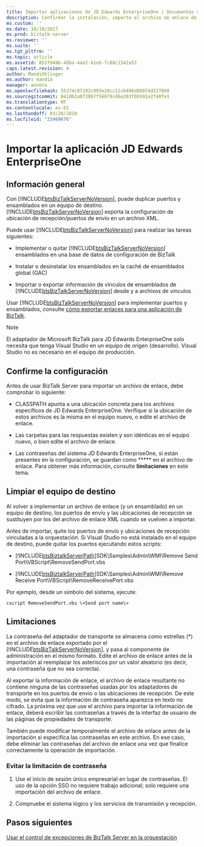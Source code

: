 ```yaml
---
title: Importar aplicaciones de JD Edwards EnterpriseOne | Documentos de Microsoft
description: Confirmar la instalación, importe el archivo de enlace de la aplicación y revisar las limitaciones del adaptador de JD Edwards EnterpriseOne en BizTalk
ms.custom: ''
ms.date: 10/18/2017
ms.prod: biztalk-server
ms.reviewer: ''
ms.suite: ''
ms.tgt_pltfrm: ''
ms.topic: article
ms.assetid: 852f948b-48ba-4ae2-b1eb-7c88c1542a52
caps.latest.revision: 4
author: MandiOhlinger
ms.author: mandia
manager: anneta
ms.openlocfilehash: 55374c87192c993e26cc11cb496d89074d527868
ms.sourcegitcommit: 8418b1a8f38b7f56979cd6e203f0b591e2f40fe1
ms.translationtype: MT
ms.contentlocale: es-ES
ms.lasthandoff: 03/28/2018
ms.locfileid: "25969676"
---
```

# <a name="import-the-jd-edwards-enterpriseone-application"></a>Importar la aplicación JD Edwards EnterpriseOne
  
## <a name="overview"></a>Información general
Con [!INCLUDE[btsBizTalkServerNoVersion](../includes/btsbiztalkservernoversion-md.md)], puede duplicar puertos y ensamblados en un equipo de destino. [!INCLUDE[btsBizTalkServerNoVersion](../includes/btsbiztalkservernoversion-md.md)] exporta la configuración de ubicación de recepción/puertos de envío en un archivo XML.  
  
 Puede usar [!INCLUDE[btsBizTalkServerNoVersion](../includes/btsbiztalkservernoversion-md.md)] para realizar las tareas siguientes:  
  
-   Implementar o quitar [!INCLUDE[btsBizTalkServerNoVersion](../includes/btsbiztalkservernoversion-md.md)] ensamblados en una base de datos de configuración de BizTalk  
  
-   Instalar o desinstalar los ensamblados en la caché de ensamblados global (GAC)  
  
-   Importar o exportar información de vínculos de ensamblados de [!INCLUDE[btsBizTalkServerNoVersion](../includes/btsbiztalkservernoversion-md.md)] desde y a archivos de vínculos  
  
Usar [!INCLUDE[btsBizTalkServerNoVersion](../includes/btsbiztalkservernoversion-md.md)] para implementar puertos y ensamblados, consulte [cómo exportar enlaces para una aplicación de BizTalk](../core/how-to-export-bindings-for-a-biztalk-application.md).  
  
> [!NOTE]
>  El adaptador de Microsoft BizTalk para JD Edwards EnterpriseOne solo necesita que tenga Visual Studio en un equipo de origen (desarrollo). Visual Studio no es necesario en el equipo de producción.  

## <a name="confirm-your-setup"></a>Confirme la configuración
Antes de usar BizTalk Server para importar un archivo de enlace, debe comprobar lo siguiente:  
  
-   CLASSPATH apunta a una ubicación concreta para los archivos específicos de JD Edwards EnterpriseOne. Verifique si la ubicación de estos archivos es la misma en el equipo nuevo, o edite el archivo de enlace.  
  
-   Las carpetas para las respuestas existen y son idénticas en el equipo nuevo, o bien edite el archivo de enlace.  
  
-   Las contraseñas del sistema JD Edwards EnterpriseOne, si están presentes en la configuración, se guardan como ***** en el archivo de enlace. Para obtener más información, consulte **limitaciones** en este tema.

## <a name="clean-the-target-computer"></a>Limpiar el equipo de destino
Al volver a implementar un archivo de enlace (y un ensamblado) en un equipo de destino, los puertos de envío y las ubicaciones de recepción se sustituyen por los del archivo de enlace XML cuando se vuelven a importar.  
  
Antes de importar, quite los puertos de envío y ubicaciones de recepción vinculadas a la orquestación. Si Visual Studio no está instalado en el equipo de destino, puede quitar los puertos ejecutando estos scripts:  
  
- [!INCLUDE[btsBiztalkServerPath](../includes/btsbiztalkserverpath-md.md)]SDK\Samples\Admin\WMI\Remove Send Port\VBScript\RemoveSendPort.vbs  
  
- [!INCLUDE[btsBiztalkServerPath](../includes/btsbiztalkserverpath-md.md)]SDK\Samples\Admin\WMI\Remove Receive Port\VBScript\RemoveReceivePort.vbs  

Por ejemplo, desde un símbolo del sistema, ejecute:  
  
```
cscript RemoveSendPort.vbs \<Send port name\>
```
## <a name="limitations"></a>Limitaciones
La contraseña del adaptador de transporte se almacena como estrellas (*) en el archivo de enlace exportado por el [!INCLUDE[btsBizTalkServerNoVersion](../includes/btsbiztalkservernoversion-md.md)], y pasa al componente de administración en el mismo formato. Edite el archivo de enlace antes de la importación al reemplazar los asteriscos por un valor aleatorio (es decir, una contraseña que no sea correcta).  
  
 Al exportar la información de enlace, el archivo de enlace resultante no contiene ninguna de las contraseñas usadas por los adaptadores de transporte en los puertos de envío o las ubicaciones de recepción. De este modo, se evita que la información de contraseña aparezca en texto no cifrado. La próxima vez que use el archivo para importar la información de enlace, deberá escribir las contraseñas a través de la interfaz de usuario de las páginas de propiedades de transporte.  
  
 También puede modificar temporalmente el archivo de enlace antes de la importación si especifica las contraseñas en este archivo. En ese caso, debe eliminar las contraseñas del archivo de enlace una vez que finalice correctamente la operación de importación.  
  
### <a name="work-around-the-password-limitation"></a>Evitar la limitación de contraseña  
  
1.  Use el inicio de sesión único empresarial en lugar de contraseñas. El uso de la opción SSO no requiere trabajo adicional; solo requiere una importación del archivo de enlace.  
  
2.  Compruebe el sistema lógico y los servicios de transmisión y recepción.  


## <a name="next-steps"></a>Pasos siguientes
[Usar el control de excepciones de BizTalk Server en la orquestación](../core/using-biztalk-server-exception-handling3.md)